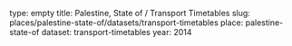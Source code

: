 type: empty
title: Palestine, State of / Transport Timetables
slug: places/palestine-state-of/datasets/transport-timetables
place: palestine-state-of
dataset: transport-timetables
year: 2014
